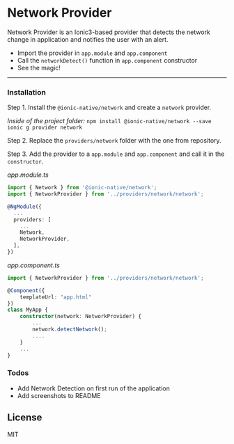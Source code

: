 
# Network Provider

Network Provider is an Ionic3-based provider that detects the network change in application and notifies the user with an alert.

  - Import the provider in `app.module` and `app.component`
  - Call the `networkDetect()` function in `app.component` constructor
  - See the magic!     
       
---
### Installation
Step 1. Install the `@ionic-native/network` and create a `network` provider.

*Inside of the project folder:*
`npm install @ionic-native/network --save`
`ionic g provider network`

Step 2. Replace the `providers/network` folder with the one from repository.  

Step 3. Add the provider to a `app.module` and `app.component` and call it in the `constructor`.

*app.module.ts*

```ts
import { Network } from '@ionic-native/network';
import { NetworkProvider } from '../providers/network/network';

@NgModule({
  ...
  providers: [
    ...
    Network,
    NetworkProvider,
  ],
})
```

*app.component.ts*

```ts
import { NetworkProvider } from '../providers/network/network';

@Component({
    templateUrl: "app.html"
})
class MyApp {
    constructor(network: NetworkProvider) {
        ...
        network.detectNetwork();
        ....
    }
    ...
}
```

### Todos

 - Add Network Detection on first run of the application
 - Add screenshots to README

License
----

MIT
